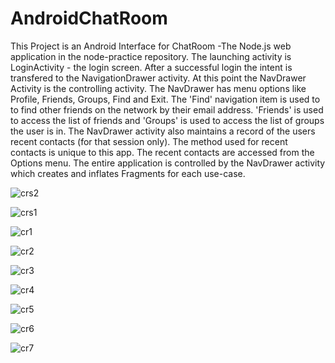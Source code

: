 # AndroidChatRoom
This Project is an Android Interface for ChatRoom -The Node.js web application in the node-practice repository.
The launching activity is LoginActivity - the login screen. After a successful login the intent is transfered to the NavigationDrawer activity. 
At this point the NavDrawer Activity is the controlling activity. The NavDrawer has menu options like Profile, Friends, Groups, Find and Exit.
The 'Find' navigation item is used to to find other friends on the network by their email address. 
'Friends' is used to access the list of friends and 'Groups' is used to access the list of groups the user is in. 
The NavDrawer activity also maintains a record of the users recent contacts (for that session only). 
The method used for recent contacts is unique to this app. The recent contacts are accessed from the Options menu.
The entire application is controlled by the NavDrawer activity which creates and inflates Fragments for each use-case.


![crs2](https://cloud.githubusercontent.com/assets/15708321/16474462/0c379002-3e45-11e6-806c-f50a07e23a77.jpg)


![crs1](https://cloud.githubusercontent.com/assets/15708321/16474454/0594bac2-3e45-11e6-82c0-29ef888bc4ab.jpg)


![cr1](https://cloud.githubusercontent.com/assets/15708321/16393370/835b487c-3c7e-11e6-8ce4-8f9a2859d5ee.JPG)

![cr2](https://cloud.githubusercontent.com/assets/15708321/16393470/f75df8a0-3c7e-11e6-95fc-770a0d6886e1.JPG)

![cr3](https://cloud.githubusercontent.com/assets/15708321/16393476/fea7530e-3c7e-11e6-9596-b5045918ac91.JPG)

![cr4](https://cloud.githubusercontent.com/assets/15708321/16393483/0642f08c-3c7f-11e6-8b73-af4e11b2ab05.JPG)

![cr5](https://cloud.githubusercontent.com/assets/15708321/16393489/0da8e2dc-3c7f-11e6-8f61-313b57ce4062.JPG)

![cr6](https://cloud.githubusercontent.com/assets/15708321/16393493/14255a14-3c7f-11e6-948f-dfa55a9c5cb1.JPG)

![cr7](https://cloud.githubusercontent.com/assets/15708321/16393502/1c8e2adc-3c7f-11e6-8369-ba03e78ddf48.JPG)

